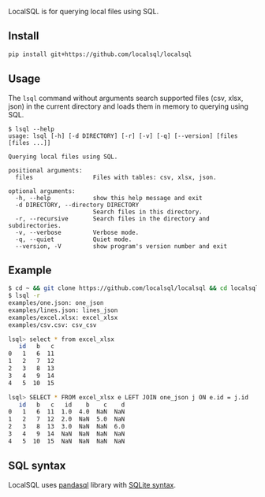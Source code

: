 LocalSQL is for querying local files using SQL.

## Install
```bash
pip install git+https://github.com/localsql/localsql
```

## Usage
The `lsql` command without arguments search supported files (csv, xlsx, json) in the current directory
and loads them in memory to querying using SQL.

```
$ lsql --help
usage: lsql [-h] [-d DIRECTORY] [-r] [-v] [-q] [--version] [files [files ...]]

Querying local files using SQL.

positional arguments:
  files                 Files with tables: csv, xlsx, json.

optional arguments:
  -h, --help            show this help message and exit
  -d DIRECTORY, --directory DIRECTORY
                        Search files in this directory.
  -r, --recursive       Search files in the directory and subdirectories.
  -v, --verbose         Verbose mode.
  -q, --quiet           Quiet mode.
  --version, -V         show program's version number and exit
```

## Example
```bash
$ cd ~ && git clone https://github.com/localsql/localsql && cd localsql 
$ lsql -r
examples/one.json: one_json
examples/lines.json: lines_json
examples/excel.xlsx: excel_xlsx
examples/csv.csv: csv_csv

lsql> select * from excel_xlsx
   id   b   c
0   1   6  11
1   2   7  12
2   3   8  13
3   4   9  14
4   5  10  15

lsql> SELECT * FROM excel_xlsx e LEFT JOIN one_json j ON e.id = j.id
   id   b   c   id    b    c    d
0   1   6  11  1.0  4.0  NaN  NaN
1   2   7  12  2.0  NaN  5.0  NaN
2   3   8  13  3.0  NaN  NaN  6.0
3   4   9  14  NaN  NaN  NaN  NaN
4   5  10  15  NaN  NaN  NaN  NaN
```

## SQL syntax
LocalSQL uses [pandasql](https://github.com/yhat/pandasql) library with [SQLite syntax](http://www.sqlite.org/lang.html).